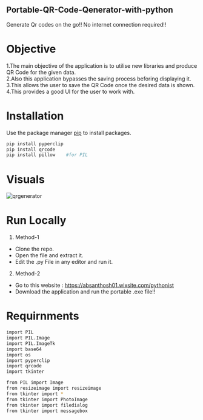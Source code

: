 ## Portable-QR-Code-Qenerator-with-python
Generate Qr codes on the go!! No internet connection required!!
        
# Objective
1.The main objective of the application is to utilise new libraries and produce QR Code for the given data.                                
2.Also this application bypasses the saving process beforing displaying it.                                                                
3.This allows the user to save the QR Code once the desired data is shown.                                                                 
4.This provides a good UI for the user to work with.                                                                                       

# Installation
Use the package manager [pip](https://pip.pypa.io/en/stable/) to install packages.

```bash
pip install pyperclip
pip install qrcode
pip install pillow    #for PIL
```
# Visuals

![qrgenerator](https://user-images.githubusercontent.com/24393343/58764209-081ef500-8582-11e9-8e1c-a8993c9baa33.jpg)
 
# Run Locally
1. Method-1
* Clone the repo.
* Open the file and extract it.
* Edit the .py File in any editor and run it.

2. Method-2
* Go to this website : https://absanthosh01.wixsite.com/pythonist
* Download the application and run the portable .exe file!!
# Requirnments

```bash
import PIL 
import PIL.Image
import PIL.ImageTk
import base64
import os
import pyperclip
import qrcode
import tkinter

from PIL import Image
from resizeimage import resizeimage
from tkinter import *
from tkinter import PhotoImage 
from tkinter import filedialog
from tkinter import messagebox

```
    
